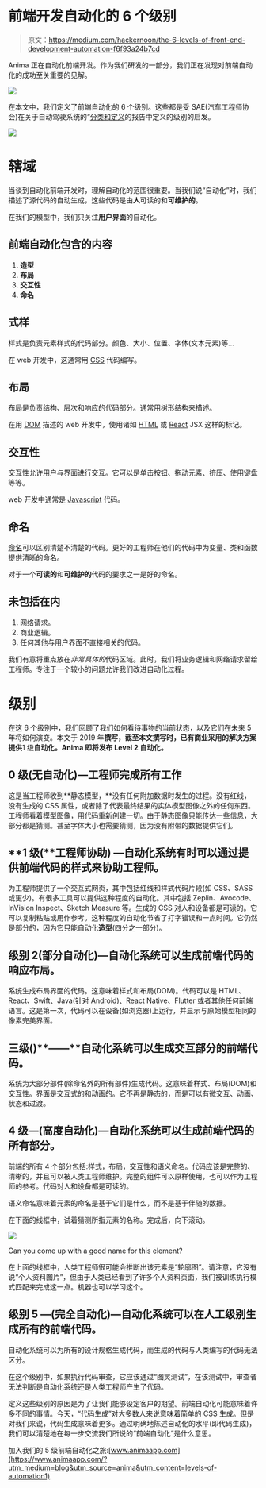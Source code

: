 # 前端开发自动化的 6 个级别

> 原文：<https://medium.com/hackernoon/the-6-levels-of-front-end-development-automation-f6f93a24b7cd>

Anima 正在自动化前端开发。作为我们研发的一部分，我们正在发现对前端自动化的成功至关重要的见解。

![](img/059f271ee89337006038905238aaaf40.png)

在本文中，我们定义了前端自动化的 6 个级别。这些都是受 SAE(汽车工程师协会)在关于自动驾驶系统的“[分类和定义](https://blog.ansi.org/2018/09/sae-levels-driving-automation-j-3016-2018/)的报告中定义的级别的启发。

![](img/dc2e0617031c6025391fb6d0f3bba2b4.png)

# 辖域

当谈到自动化前端开发时，理解自动化的范围很重要。当我们说“自动化”时，我们描述了源代码的自动生成，这些代码是由**人**可读的和**可维护的**。

在我们的模型中，我们只关注**用户界面**的自动化。

## 前端自动化包含的内容

1.  **造型**
2.  **布局**
3.  **交互性**
4.  **命名**

## 式样

样式是负责元素样式的代码部分。颜色、大小、位置、字体(文本元素)等…

在 web 开发中，这通常用 [CSS](https://en.wikipedia.org/wiki/Cascading_Style_Sheets) 代码编写。

## 布局

布局是负责结构、层次和响应的代码部分。通常用树形结构来描述。

在用 [DOM](https://en.wikipedia.org/wiki/Document_Object_Model) 描述的 web 开发中，使用诸如 [HTML](https://en.wikipedia.org/wiki/HTML) 或 [React](https://en.wikipedia.org/wiki/React_(JavaScript_library)) JSX 这样的标记。

## 交互性

交互性允许用户与界面进行交互。它可以是单击按钮、拖动元素、挤压、使用键盘等等。

web 开发中通常是 [Javascript](https://en.wikipedia.org/wiki/JavaScript) 代码。

## **命名**

[命名](https://en.wikipedia.org/wiki/Naming_convention_(programming))可以区别清楚不清楚的代码。更好的工程师在他们的代码中为变量、类和函数提供清晰的命名。

对于一个**可读的**和**可维护的**代码的要求之一是好的命名。

## 未包括在内

1.  网络请求。
2.  商业逻辑。
3.  任何其他与用户界面不直接相关的代码。

我们有意将重点放在*非常具体的*代码区域。此时，我们将业务逻辑和网络请求留给工程师。专注于一个较小的问题允许我们改进自动化过程。

# 级别

在这 6 个级别中，我们回顾了我们如何看待事物的当前状态，以及它们在未来 5 年将如何演变。本文于 2019 年**撰写，截至本文撰写时，已有商业采用的解决方案提供**1 级**自动化。Anima 即将发布 **Level 2** 自动化。**

## 0 级(无自动化)—工程师完成所有工作

这是当工程师收到**静态模型，**没有任何附加数据时发生的过程。没有红线，没有生成的 CSS 属性，或者除了代表最终结果的实体模型图像之外的任何东西。工程师看着模型图像，用代码重新创建一切。由于静态图像只能传达一些信息，大部分都是猜测。甚至字体大小也需要猜测，因为没有附带的数据提供它们。

## **1 级(**工程师协助) **—自动化系统有时可以通过提供前端代码的样式来协助工程师。**

为工程师提供了一个交互式网页，其中包括红线和样式代码片段(如 CSS、SASS 或更少)。有很多工具可以提供这种程度的自动化。其中包括 Zeplin、Avocode、InVision Inspect、Sketch Measure 等。生成的 CSS 对人和设备都是可读的。它可以复制粘贴或用作参考。这种程度的自动化节省了打字错误和一点时间。它仍然是部分的，因为它只能自动化**造型**(四分之一部分)。

## 级别 2(部分自动化)—自动化系统可以生成前端代码的响应布局。

系统生成布局界面的代码。这意味着样式和布局(DOM)。代码可以是 HTML、React、Swift、Java(针对 Android)、React Native、Flutter 或者其他任何前端语言。这是第一次，代码可以在设备(如浏览器)上运行，并显示与原始模型相同的像素完美界面。

## **三级(**)**——**自动化系统可以生成交互部分的前端代码。

系统为大部分部件(除命名外的所有部件)生成代码。这意味着样式、布局(DOM)和交互性。界面是交互式的和动画的。它不再是静态的，而是可以有微交互、动画、状态和过渡。

## 4 级—(高度自动化)—自动化系统可以生成前端代码的所有部分。

前端的所有 4 个部分包括:样式，布局，交互性和语义命名。代码应该是完整的、清晰的，并且可以被人类工程师维护。完整的组件可以原样使用，也可以作为工程师的参考。代码对人和设备都是可读的。

语义命名意味着元素的命名是基于它们是什么，而不是基于伴随的数据。

在下面的线框中，试着猜测所指元素的名称。完成后，向下滚动。

![](img/2e4ad502e093e6403796f573b94be3ae.png)

Can you come up with a good name for this element?

在上面的线框中，人类工程师很可能会推断出该元素是“轮廓图”。请注意，它没有说“个人资料图片”，但由于人类已经看到了许多个人资料页面，我们被训练执行模式匹配来完成这一点。机器也可以学习这个。

## 级别 5 —(完全自动化)—自动化系统可以在人工级别生成所有的前端代码。

自动化系统可以为所有的设计规格生成代码，而生成的代码与人类编写的代码无法区分。

在这个级别中，如果执行代码审查，它应该通过“图灵测试”，在该测试中，审查者无法判断是自动化系统还是人类工程师产生了代码。

定义这些级别的原因是为了让我们能够设定客户的期望。前端自动化可能意味着许多不同的事情。今天，“代码生成”对大多数人来说意味着简单的 CSS 生成。但是对我们来说，代码生成意味着更多。通过明确地陈述自动化的水平(即代码生成)，我们可以清楚地在每一步交流我们所说的“前端自动化”是什么意思。

加入我们的 5 级前端自动化之旅:[www.animaapp.com](https://www.animaapp.com/?utm_medium=blog&utm_source=anima&utm_content=levels-of-automation1)